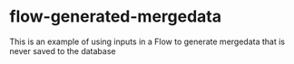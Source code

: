 # flow-generated-mergedata
This is an example of using inputs in a Flow to generate mergedata that is never saved to the database
